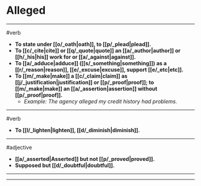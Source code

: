 # Alleged
---
#verb
- **To state under [[o/_oath|oath]], to [[p/_plead|plead]].**
- **To [[c/_cite|cite]] or [[q/_quote|quote]] an [[a/_author|author]] or [[h/_his|his]] work for or [[a/_against|against]].**
- **To [[a/_adduce|adduce]] ([[s/_something|something]]) as a [[r/_reason|reason]], [[e/_excuse|excuse]], support [[e/_etc|etc]].**
- **To [[m/_make|make]] a [[c/_claim|claim]] as [[j/_justification|justification]] or [[p/_proof|proof]]; to [[m/_make|make]] an [[a/_assertion|assertion]] without [[p/_proof|proof]].**
	- _Example: The agency alleged my credit history had problems._
---
#verb
- **To [[l/_lighten|lighten]], [[d/_diminish|diminish]].**
---
#adjective
- **[[a/_asserted|Asserted]] but not [[p/_proved|proved]].**
- **Supposed but [[d/_doubtful|doubtful]].**
---
---
